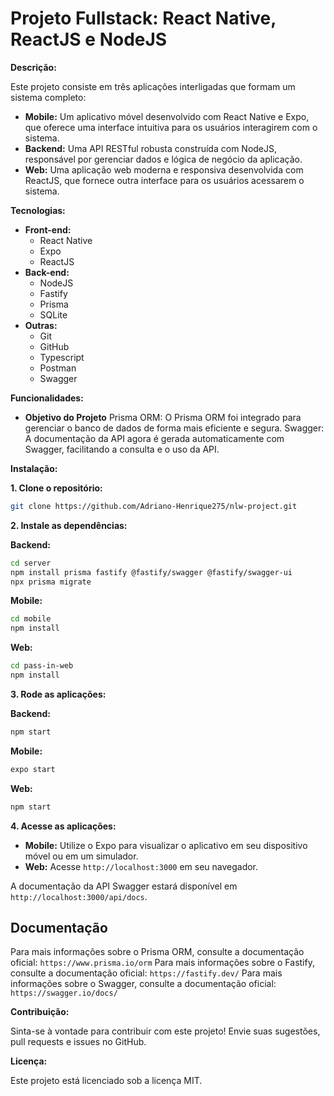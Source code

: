 # Projeto Fullstack: React Native, ReactJS e NodeJS

**Descrição:**

Este projeto consiste em três aplicações interligadas que formam um sistema completo:

- **Mobile:** Um aplicativo móvel desenvolvido com React Native e Expo, que oferece uma interface intuitiva para os usuários interagirem com o sistema.
- **Backend:** Uma API RESTful robusta construída com NodeJS, responsável por gerenciar dados e lógica de negócio da aplicação.
- **Web:** Uma aplicação web moderna e responsiva desenvolvida com ReactJS, que fornece outra interface para os usuários acessarem o sistema.

**Tecnologias:**

- **Front-end:**
  - React Native
  - Expo
  - ReactJS
- **Back-end:**
  - NodeJS
  - Fastify
  - Prisma
  - SQLite
- **Outras:**
  - Git
  - GitHub
  - Typescript
  - Postman
  - Swagger

**Funcionalidades:**

- **Objetivo do Projeto**
  Prisma ORM: O Prisma ORM foi integrado para gerenciar o banco de dados de forma mais eficiente e segura.
  Swagger: A documentação da API agora é gerada automaticamente com Swagger, facilitando a consulta e o uso da API.

**Instalação:**

**1. Clone o repositório:**

```bash
git clone https://github.com/Adriano-Henrique275/nlw-project.git
```

**2. Instale as dependências:**

**Backend:**

```bash
cd server
npm install prisma fastify @fastify/swagger @fastify/swagger-ui
npx prisma migrate

```

**Mobile:**

```bash
cd mobile
npm install
```

**Web:**

```bash
cd pass-in-web
npm install
```

**3. Rode as aplicações:**

**Backend:**

```bash
npm start
```

**Mobile:**

```bash
expo start
```

**Web:**

```bash
npm start
```

**4. Acesse as aplicações:**

- **Mobile:** Utilize o Expo para visualizar o aplicativo em seu dispositivo móvel ou em um simulador.
- **Web:** Acesse `http://localhost:3000` em seu navegador.

A documentação da API Swagger estará disponível em `http://localhost:3000/api/docs`.

## Documentação

Para mais informações sobre o Prisma ORM, consulte a documentação oficial: `https://www.prisma.io/orm`
Para mais informações sobre o Fastify, consulte a documentação oficial: `https://fastify.dev/`
Para mais informações sobre o Swagger, consulte a documentação oficial: `https://swagger.io/docs/`

**Contribuição:**

Sinta-se à vontade para contribuir com este projeto! Envie suas sugestões, pull requests e issues no GitHub.

**Licença:**

Este projeto está licenciado sob a licença MIT.
